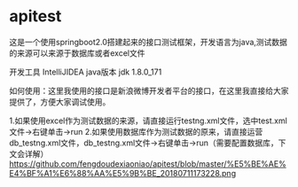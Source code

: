 # apitest
这是一个使用springboot2.0搭建起来的接口测试框架，开发语言为java,测试数据的来源可以来源于数据库或者excel文件

开发工具
IntelliJIDEA
java版本
jdk 1.8.0_171

如何使用：这里我使用的接口是新浪微博开发者平台的接口，在这里我直接给大家提供了，方便大家调试使用。

1.如果使用excel作为测试数据的来源，请直接运行testng.xml文件，选中test.xml文件->右键单击->run
2.如果使用数据库作为测试数据的原来，请直接运营db_testng.xml文件，db_testng.xml文件->右键单击->run（需要配置数据库，下文会详解）
https://github.com/fengdoudexiaoniao/apitest/blob/master/%E5%BE%AE%E4%BF%A1%E6%88%AA%E5%9B%BE_20180711173228.png
